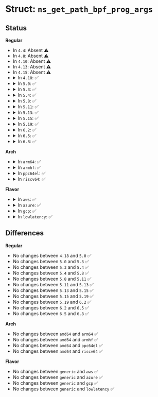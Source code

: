 # Struct: <code>ns_get_path_bpf_prog_args</code>

## Status
<b>Regular</b>
<ul>
<li>
In <code>4.4</code>: Absent ⚠️
</li>
<li>
In <code>4.8</code>: Absent ⚠️
</li>
<li>
In <code>4.10</code>: Absent ⚠️
</li>
<li>
In <code>4.13</code>: Absent ⚠️
</li>
<li>
In <code>4.15</code>: Absent ⚠️
</li>
<li>
<details>
<summary>In <code>4.18</code>: ✅</summary>

```c
struct ns_get_path_bpf_prog_args {
    struct bpf_prog *prog;
    struct bpf_prog_info *info;
};
```
</details>
</li>
<li>
<details>
<summary>In <code>5.0</code>: ✅</summary>

```c
struct ns_get_path_bpf_prog_args {
    struct bpf_prog *prog;
    struct bpf_prog_info *info;
};
```
</details>
</li>
<li>
<details>
<summary>In <code>5.3</code>: ✅</summary>

```c
struct ns_get_path_bpf_prog_args {
    struct bpf_prog *prog;
    struct bpf_prog_info *info;
};
```
</details>
</li>
<li>
<details>
<summary>In <code>5.4</code>: ✅</summary>

```c
struct ns_get_path_bpf_prog_args {
    struct bpf_prog *prog;
    struct bpf_prog_info *info;
};
```
</details>
</li>
<li>
<details>
<summary>In <code>5.8</code>: ✅</summary>

```c
struct ns_get_path_bpf_prog_args {
    struct bpf_prog *prog;
    struct bpf_prog_info *info;
};
```
</details>
</li>
<li>
<details>
<summary>In <code>5.11</code>: ✅</summary>

```c
struct ns_get_path_bpf_prog_args {
    struct bpf_prog *prog;
    struct bpf_prog_info *info;
};
```
</details>
</li>
<li>
<details>
<summary>In <code>5.13</code>: ✅</summary>

```c
struct ns_get_path_bpf_prog_args {
    struct bpf_prog *prog;
    struct bpf_prog_info *info;
};
```
</details>
</li>
<li>
<details>
<summary>In <code>5.15</code>: ✅</summary>

```c
struct ns_get_path_bpf_prog_args {
    struct bpf_prog *prog;
    struct bpf_prog_info *info;
};
```
</details>
</li>
<li>
<details>
<summary>In <code>5.19</code>: ✅</summary>

```c
struct ns_get_path_bpf_prog_args {
    struct bpf_prog *prog;
    struct bpf_prog_info *info;
};
```
</details>
</li>
<li>
<details>
<summary>In <code>6.2</code>: ✅</summary>

```c
struct ns_get_path_bpf_prog_args {
    struct bpf_prog *prog;
    struct bpf_prog_info *info;
};
```
</details>
</li>
<li>
<details>
<summary>In <code>6.5</code>: ✅</summary>

```c
struct ns_get_path_bpf_prog_args {
    struct bpf_prog *prog;
    struct bpf_prog_info *info;
};
```
</details>
</li>
<li>
<details>
<summary>In <code>6.8</code>: ✅</summary>

```c
struct ns_get_path_bpf_prog_args {
    struct bpf_prog *prog;
    struct bpf_prog_info *info;
};
```
</details>
</li>
</ul>
<b>Arch</b>
<ul>
<li>
<details>
<summary>In <code>arm64</code>: ✅</summary>

```c
struct ns_get_path_bpf_prog_args {
    struct bpf_prog *prog;
    struct bpf_prog_info *info;
};
```
</details>
</li>
<li>
<details>
<summary>In <code>armhf</code>: ✅</summary>

```c
struct ns_get_path_bpf_prog_args {
    struct bpf_prog *prog;
    struct bpf_prog_info *info;
};
```
</details>
</li>
<li>
<details>
<summary>In <code>ppc64el</code>: ✅</summary>

```c
struct ns_get_path_bpf_prog_args {
    struct bpf_prog *prog;
    struct bpf_prog_info *info;
};
```
</details>
</li>
<li>
<details>
<summary>In <code>riscv64</code>: ✅</summary>

```c
struct ns_get_path_bpf_prog_args {
    struct bpf_prog *prog;
    struct bpf_prog_info *info;
};
```
</details>
</li>
</ul>
<b>Flavor</b>
<ul>
<li>
<details>
<summary>In <code>aws</code>: ✅</summary>

```c
struct ns_get_path_bpf_prog_args {
    struct bpf_prog *prog;
    struct bpf_prog_info *info;
};
```
</details>
</li>
<li>
<details>
<summary>In <code>azure</code>: ✅</summary>

```c
struct ns_get_path_bpf_prog_args {
    struct bpf_prog *prog;
    struct bpf_prog_info *info;
};
```
</details>
</li>
<li>
<details>
<summary>In <code>gcp</code>: ✅</summary>

```c
struct ns_get_path_bpf_prog_args {
    struct bpf_prog *prog;
    struct bpf_prog_info *info;
};
```
</details>
</li>
<li>
<details>
<summary>In <code>lowlatency</code>: ✅</summary>

```c
struct ns_get_path_bpf_prog_args {
    struct bpf_prog *prog;
    struct bpf_prog_info *info;
};
```
</details>
</li>
</ul>

## Differences
<b>Regular</b>
<ul>
<li>
No changes between <code>4.18</code> and <code>5.0</code> ✅
</li>
<li>
No changes between <code>5.0</code> and <code>5.3</code> ✅
</li>
<li>
No changes between <code>5.3</code> and <code>5.4</code> ✅
</li>
<li>
No changes between <code>5.4</code> and <code>5.8</code> ✅
</li>
<li>
No changes between <code>5.8</code> and <code>5.11</code> ✅
</li>
<li>
No changes between <code>5.11</code> and <code>5.13</code> ✅
</li>
<li>
No changes between <code>5.13</code> and <code>5.15</code> ✅
</li>
<li>
No changes between <code>5.15</code> and <code>5.19</code> ✅
</li>
<li>
No changes between <code>5.19</code> and <code>6.2</code> ✅
</li>
<li>
No changes between <code>6.2</code> and <code>6.5</code> ✅
</li>
<li>
No changes between <code>6.5</code> and <code>6.8</code> ✅
</li>
</ul>
<b>Arch</b>
<ul>
<li>
No changes between <code>amd64</code> and <code>arm64</code> ✅
</li>
<li>
No changes between <code>amd64</code> and <code>armhf</code> ✅
</li>
<li>
No changes between <code>amd64</code> and <code>ppc64el</code> ✅
</li>
<li>
No changes between <code>amd64</code> and <code>riscv64</code> ✅
</li>
</ul>
<b>Flavor</b>
<ul>
<li>
No changes between <code>generic</code> and <code>aws</code> ✅
</li>
<li>
No changes between <code>generic</code> and <code>azure</code> ✅
</li>
<li>
No changes between <code>generic</code> and <code>gcp</code> ✅
</li>
<li>
No changes between <code>generic</code> and <code>lowlatency</code> ✅
</li>
</ul>
